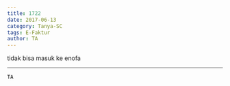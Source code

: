 ```yaml
---
title: 1722
date: 2017-06-13
category: Tanya-SC
tags: E-Faktur
author: TA
---
```


tidak bisa masuk ke enofa

---



`TA`
